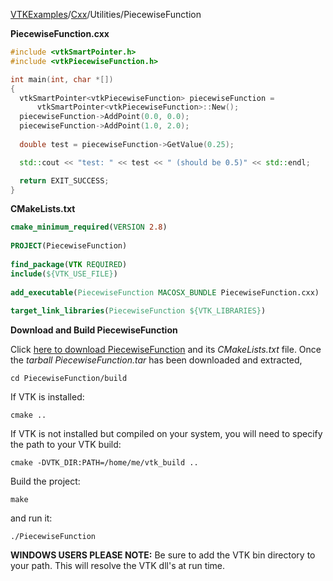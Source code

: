 [VTKExamples](/home/)/[Cxx](/Cxx)/Utilities/PiecewiseFunction

**PiecewiseFunction.cxx**
```c++
#include <vtkSmartPointer.h>
#include <vtkPiecewiseFunction.h>

int main(int, char *[])
{
  vtkSmartPointer<vtkPiecewiseFunction> piecewiseFunction = 
      vtkSmartPointer<vtkPiecewiseFunction>::New();
  piecewiseFunction->AddPoint(0.0, 0.0);
  piecewiseFunction->AddPoint(1.0, 2.0);
  
  double test = piecewiseFunction->GetValue(0.25);

  std::cout << "test: " << test << " (should be 0.5)" << std::endl;

  return EXIT_SUCCESS;
}
```
**CMakeLists.txt**
```cmake
cmake_minimum_required(VERSION 2.8)
 
PROJECT(PiecewiseFunction)
 
find_package(VTK REQUIRED)
include(${VTK_USE_FILE})
 
add_executable(PiecewiseFunction MACOSX_BUNDLE PiecewiseFunction.cxx)
 
target_link_libraries(PiecewiseFunction ${VTK_LIBRARIES})
```

**Download and Build PiecewiseFunction**

Click [here to download PiecewiseFunction](https://github.com/lorensen/VTKWikiExamplesTarballs/raw/master/PiecewiseFunction.tar) and its *CMakeLists.txt* file.
Once the *tarball PiecewiseFunction.tar* has been downloaded and extracted,
```
cd PiecewiseFunction/build 
```
If VTK is installed:
```
cmake ..
```
If VTK is not installed but compiled on your system, you will need to specify the path to your VTK build:
```
cmake -DVTK_DIR:PATH=/home/me/vtk_build ..
```
Build the project:
```
make
```
and run it:
```
./PiecewiseFunction
```
**WINDOWS USERS PLEASE NOTE:** Be sure to add the VTK bin directory to your path. This will resolve the VTK dll's at run time.

